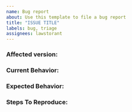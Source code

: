 ```yaml
---
name: Bug report
about: Use this template to file a bug report
title: "ISSUE TITLE"
labels: bug, triage
assignees: lawstorant
---
```

<!--
Note: Please search to see if an issue already exists for the bug you encountered.
-->
### Affected version:
<!--
Example: v1.17.3
-->

### Current Behavior:
<!-- A description of what you're experiencing. -->

### Expected Behavior:
<!-- A description of what you expected to happen. -->

### Steps To Reproduce:
<!--
Example: steps to reproduce the behavior:
1. In this environment...
1. With this config...
1. Run '...'
1. See error...
-->
